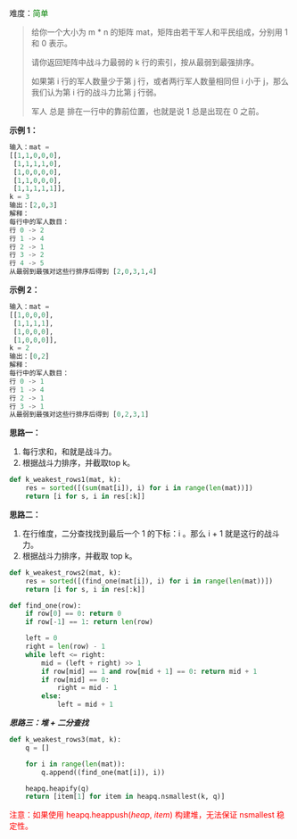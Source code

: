 难度：<font color=green>简单</font>

> 给你一个大小为 m * n 的矩阵 mat，矩阵由若干军人和平民组成，分别用 1 和 0 表示。
>
> 请你返回矩阵中战斗力最弱的 k 行的索引，按从最弱到最强排序。
>
> 如果第 i 行的军人数量少于第 j 行，或者两行军人数量相同但 i 小于 j，那么我们认为第 i 行的战斗力比第 j 行弱。
>
> 军人 总是 排在一行中的靠前位置，也就是说 1 总是出现在 0 之前。

**示例 1：**

```python
输入：mat = 
[[1,1,0,0,0],
 [1,1,1,1,0],
 [1,0,0,0,0],
 [1,1,0,0,0],
 [1,1,1,1,1]], 
k = 3
输出：[2,0,3]
解释：
每行中的军人数目：
行 0 -> 2 
行 1 -> 4 
行 2 -> 1 
行 3 -> 2 
行 4 -> 5 
从最弱到最强对这些行排序后得到 [2,0,3,1,4]
```

**示例 2：**

```python
输入：mat = 
[[1,0,0,0],
 [1,1,1,1],
 [1,0,0,0],
 [1,0,0,0]], 
k = 2
输出：[0,2]
解释： 
每行中的军人数目：
行 0 -> 1 
行 1 -> 4 
行 2 -> 1 
行 3 -> 1 
从最弱到最强对这些行排序后得到 [0,2,3,1]
```



**思路一：**

1. 每行求和，和就是战斗力。
2. 根据战斗力排序，并截取top k。

```python
def k_weakest_rows1(mat, k):
    res = sorted([(sum(mat[i]), i) for i in range(len(mat))])
    return [i for s, i in res[:k]]
```



**思路二：**

1. 在行维度，二分查找找到最后一个 1 的下标：i 。那么 i + 1 就是这行的战斗力。
2. 根据战斗力排序，并截取 top k。

```python
def k_weakest_rows2(mat, k):
    res = sorted([(find_one(mat[i]), i) for i in range(len(mat))])
    return [i for s, i in res[:k]]

def find_one(row):
    if row[0] == 0: return 0
    if row[-1] == 1: return len(row)

    left = 0
    right = len(row) - 1
    while left <= right:
        mid = (left + right) >> 1
        if row[mid] == 1 and row[mid + 1] == 0: return mid + 1
        if row[mid] == 0:
            right = mid - 1
        else:
            left = mid + 1
```



***思路三：堆 + 二分查找***

```python
def k_weakest_rows3(mat, k):
    q = []

    for i in range(len(mat)):
        q.append((find_one(mat[i]), i))

    heapq.heapify(q)
    return [item[1] for item in heapq.nsmallest(k, q)]
```

<font color=red>注意：如果使用 heapq.heappush(*heap*, *item*) 构建堆，无法保证 nsmallest 稳定性。</font>

